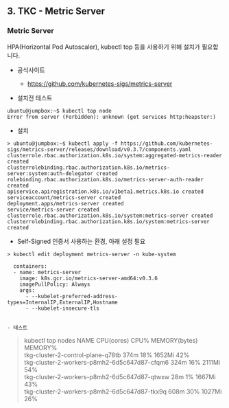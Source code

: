 ## 3. TKC - Metric Server

### Metric Server
HPA(Horizontal Pod Autoscaler), kubectl top 등을 사용하기 위해 설치가 필요합니다.

- 공식사이트
  * https://github.com/kubernetes-sigs/metrics-server

- 설치전 테스트
```
ubuntu@jumpbox:~$ kubectl top node
Error from server (Forbidden): unknown (get services http:heapster:)
```

- 설치
```
> ubuntu@jumpbox:~$ kubectl apply -f https://github.com/kubernetes-sigs/metrics-server/releases/download/v0.3.7/components.yaml
clusterrole.rbac.authorization.k8s.io/system:aggregated-metrics-reader created
clusterrolebinding.rbac.authorization.k8s.io/metrics-server:system:auth-delegator created
rolebinding.rbac.authorization.k8s.io/metrics-server-auth-reader created
apiservice.apiregistration.k8s.io/v1beta1.metrics.k8s.io created
serviceaccount/metrics-server created
deployment.apps/metrics-server created
service/metrics-server created
clusterrole.rbac.authorization.k8s.io/system:metrics-server created
clusterrolebinding.rbac.authorization.k8s.io/system:metrics-server created
```

- Self-Signed 인증서 사용하는 환경, 아래 설정 필요
```
> kubectl edit deployment metrics-server -n kube-system
````
      containers:
      - name: metrics-server
        image: k8s.gcr.io/metrics-server-amd64:v0.3.6
        imagePullPolicy: Always
        args:
          - --kubelet-preferred-address-types=InternalIP,ExternalIP,Hostname
          - --kubelet-insecure-tls
```

- 테스트
```
> kubectl top nodes
NAME                                           CPU(cores)   CPU%   MEMORY(bytes)   MEMORY%   
tkg-cluster-2-control-plane-q78tb              374m         18%    1652Mi          42%       
tkg-cluster-2-workers-p8mh2-6d5c647d87-cfqm6   324m         16%    2111Mi          54%       
tkg-cluster-2-workers-p8mh2-6d5c647d87-qtwxw   28m          1%     1667Mi          43%       
tkg-cluster-2-workers-p8mh2-6d5c647d87-tkx9q   608m         30%    1027Mi          26%
```